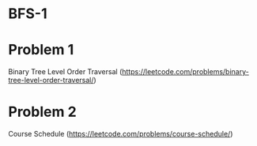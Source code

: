 # BFS-1
# Problem 1
Binary Tree Level Order Traversal (https://leetcode.com/problems/binary-tree-level-order-traversal/)

# Problem 2
Course Schedule (https://leetcode.com/problems/course-schedule/)



